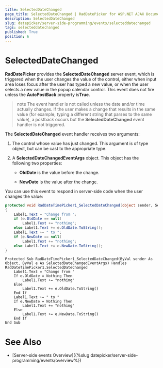```yaml
---
title: SelectedDateChanged
page_title: SelectedDateChanged | RadDatePicker for ASP.NET AJAX Documentation
description: SelectedDateChanged
slug: datepicker/server-side-programming/events/selecteddatechanged
tags: selecteddatechanged
published: True
position: 6
---
```


# SelectedDateChanged



**RadDatePicker** provides the **SelectedDateChanged** server event, which is triggered when the user changes the value of the control, either when input area loses focus after the user has typed a new value, or when the user selects a new value in the popup calendar control. This event does not fire unless the **AutoPostBack** property is**True**.

>note 
The event handler is not called unless the date and/or time actually changes. If the user makes a change that results in the same value (for example, typing a different string that parses to the same value), a postback occurs but the **SelectedDateChanged** event handler is not triggered.
>


The **SelectedDateChanged** event handler receives two arguments:

1. The control whose value has just changed. This argument is of type object, but can be cast to the appropriate type.

2. A **SelectedDateChangedEventArgs** object. This object has the following two properties:

	* **OldDate** is the value before the change.

	* **NewDate** is the value after the change.

You can use this event to respond in server-side code when the user changes the value:



````C#
protected void RadDateTimePicker1_SelectedDateChanged(object sender, SelectedDateChangedEventArgs e)
{
    Label1.Text = "Change from ";
    if (e.OldDate == null)
        Label1.Text += "nothing";
    else Label1.Text += e.OldDate.ToString();
    Label1.Text += " to ";
    if (e.NewDate == null)
        Label1.Text += "nothing";
    else Label1.Text += e.NewDate.ToString();
}		
````
````VB.NET
Protected Sub RadDateTimePicker1_SelectedDateChanged(ByVal sender As Object, ByVal e As SelectedDateChangedEventArgs) Handles RadDateTimePicker1.SelectedDateChanged
    Label1.Text = "Change from "
    If e.OldDate = Nothing Then
        Label1.Text += "nothing"
    Else
        Label1.Text += e.OldDate.ToString()
    End If
    Label1.Text += " to "
    If e.NewDate = Nothing Then
        Label1.Text += "nothing"
    Else
        Label1.Text += e.NewDate.ToString()
    End If
End Sub
````


# See Also

 * [Server-side events Overview]({%slug datepicker/server-side-programming/events/overview%})

 
